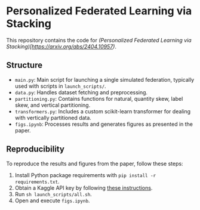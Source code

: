 # Personalized Federated Learning via Stacking

This repository contains the code for *(Personalized Federated Learning via Stacking)[https://arxiv.org/abs/2404.10957)*.

## Structure

- `main.py`: Main script for launching a single simulated federation, typically used with scripts in `launch_scripts/`.
- `data.py`: Handles dataset fetching and preprocessing.
- `partitioning.py`: Contains functions for natural, quantity skew, label skew, and vertical partitioning.
- `transformers.py`: Includes a custom scikit-learn transformer for dealing with vertically partitioned data.
- `figs.ipynb`: Processes results and generates figures as presented in the paper.

## Reproducibility

To reproduce the results and figures from the paper, follow these steps:

1. Install Python package requirements with `pip install -r requirements.txt`.
2. Obtain a Kaggle API key by following [these instructions](https://www.kaggle.com/docs/api).
3. Run `sh launch_scripts/all.sh`.
4. Open and execute `figs.ipynb`.
